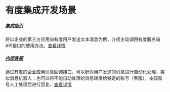 # 有度集成开发场景

##### [集成指引](./integration/summary)

将以企业的第三方应用向有度用户发送文本消息为例，介绍主动调用有度服务端API接口的使用办法。[查看详情](./integration/summary)

##### [内部客服](./integration/ncs)

通过有度的企业应用消息回调接口，可以针对用户发送的消息进行自动化处理，类似消息机器人；也可以将不能自动处理的消息转发给特定的账号（客服），由该账号人工处理后进行回复。[查看详情](./integration/ncs)
